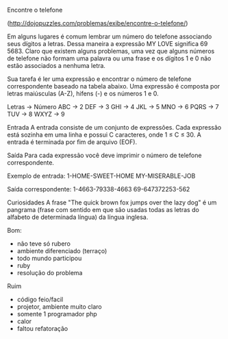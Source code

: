 Encontre o telefone

(http://dojopuzzles.com/problemas/exibe/encontre-o-telefone/)

Em alguns lugares é comum lembrar um número do telefone associando seus dígitos a letras. Dessa maneira a expressão MY LOVE significa 69 5683. Claro que existem alguns problemas, uma vez que alguns números de telefone não formam uma palavra ou uma frase e os dígitos 1 e 0 não estão associados a nenhuma letra.

Sua tarefa é ler uma expressão e encontrar o número de telefone correspondente baseado na tabela abaixo. Uma expressão é composta por letras maiúsculas (A-Z), hifens (-) e os números 1 e 0.

Letras  ->  Número
ABC    ->  2
DEF    ->  3
GHI    ->  4
JKL    ->  5
MNO    ->  6
PQRS    ->  7
TUV    ->  8
WXYZ   ->  9

Entrada
A entrada consiste de um conjunto de expressões. Cada expressão está sozinha em uma linha e possui C caracteres, onde 1 ≤ C ≤ 30. A entrada é terminada por fim de arquivo (EOF).

Saída
Para cada expressão você deve imprimir o número de telefone correspondente.

Exemplo de entrada:
1-HOME-SWEET-HOME
MY-MISERABLE-JOB

Saída correspondente:
1-4663-79338-4663
69-647372253-562

Curiosidades
A frase "The quick brown fox jumps over the lazy dog" é um pangrama (frase com sentido em que são usadas todas as letras do alfabeto de determinada língua) da língua inglesa.


Bom:
- não teve só rubero
- ambiente diferenciado (terraço)
- todo mundo participou
- ruby
- resolução do problema


Ruim
- código feio/facil
- projetor, ambiente muito claro
- somente 1 programador php
- calor
- faltou refatoração
